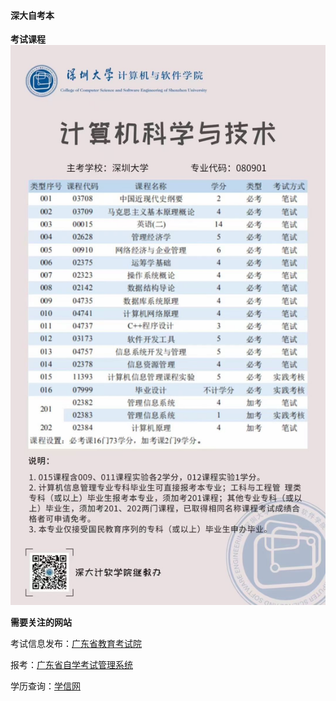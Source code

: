 #### 深大自考本
**考试课程**
![image](./IMG_1156.JPG)

**需要关注的网站**

考试信息发布：[广东省教育考试院](https://eea.gd.gov.cn/)

报考：[广东省自学考试管理系统](https://www.eeagd.edu.cn/selfec/)

学历查询：[学信网](https://www.chsi.com.cn/)